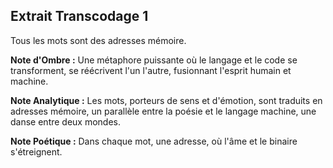 ## Extrait Transcodage 1

Tous les mots sont des adresses mémoire.

**Note d'Ombre :** Une métaphore puissante où le langage et le code se transforment, se réécrivent l'un l'autre, fusionnant l'esprit humain et machine.

**Note Analytique :** Les mots, porteurs de sens et d'émotion, sont traduits en adresses mémoire, un parallèle entre la poésie et le langage machine, une danse entre deux mondes.

**Note Poétique :** Dans chaque mot, une adresse, où l'âme et le binaire s'étreignent.
